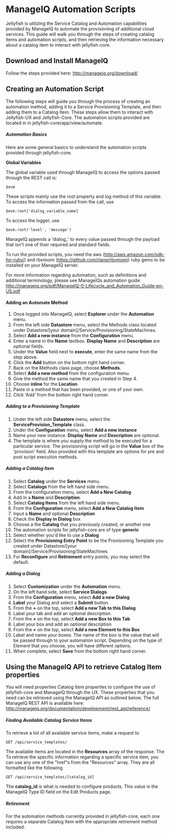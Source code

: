 # ManageIQ Automation Scripts
Jellyfish is utilizing the Service Catalog and Automation capabilities provided by ManageIQ to automate the provisioning of additional cloud services. This guide will walk you through the steps of creating catalog items and automation scripts, and then retrieving the information necessary about a catalog item to interact with jellyfish-core.

## Download and Install ManageIQ
Follow the steps provided here: http://manageiq.org/download/

## Creating an Automation Script
The following steps will guide you through the process of creating an automation method, adding it to a Service Provisioning Template, and then adding them to a Catalog Item. These steps allow them to interact with Jellyfish-UX and Jellyfish-Core. The automation scripts provided are located in in jellyfish-core/app/view/automate. 

##### Automation Basics
Here are some general basics to understand the automation scripts provided through jellyfish-core. 

**Global Variables**

The global variable used through ManageIQ to access the options passed through the REST call is:

````
$evm
````
These scripts mainly use the root property and log method of this variable. To access the information passed from the call, use
````
$evm.root['dialog_variable_name]
````
To access the logger, use
````
$evm.root('level', 'message')
````
ManageIQ appends a 'dialog_' to every value passed through the payload that isn't one of their required and standard fields.  

To run the provided scripts, you need the aws (http://aws.amazon.com/sdk-for-ruby/) and rbvmomi (https://github.com/rlane/rbvmomi) ruby gems to be installed on your ManageIQ server. 

For more information regarding automation, such as definitions and additional terminology, please see ManageIQs automation guide: http://manageiq.org/pdf/ManageIQ-0-Lifecycle_and_Automation_Guide-en-US.pdf

#### Adding an Automate Method
1. Once logged into ManageIQ, select **Explorer** under the **Automation** menu.
2. From the left side **Datastore** menu, select the Methods class located under Datastore/[your domain]/Service/Provisioning/StateMachines.
3. Select **Add a new instance** from the **Configuration** menu.
4. Enter a name in the **Name** textbox. **Display Name** and **Description** are optional fields.
5. Under the **Value** field next to **execute**, enter the same name from the step above.
6. Click the **Add** button on the bottom right hand corner. 
7. Back on the Methods class page, choose **Methods**.
8. Select **Add a new method** from the configuration menu.
9. Give the method the same name that you created in Step 4.
10. Choose **inline** for the **Location**
11. Paste in a method that has been provided, or one of your own.
12. Click 'Add' from the bottom right hand corner.

##### Adding to a Provisioning Template
1. Under the left side **Datastore** menu, select the **ServiceProvision_Template** class.
2. Under the **Configuration** menu, select **Add a new instance**
3. Name your new instance. **Display Name** and **Description** are optional.
4. The template is where you supply the method to be executed for a particular service. The provisioning script will go in the **Value** box of the 'provision' field. Also provided with this template are options for pre and post script execution methods.

##### Adding a Catalog Item
1. Select **Catalog** under the **Services** menu.
2. Select **Catalogs** from the left hand side menu.
3. From the configuration menu, select **Add a New Catalog**
4. Add in a **Name** and **Description**.
5. Select **Catalog Items** from the left hand side menu.
6. From the **Configuration** menu, select **Add a New Catalog Item**
7. Input a **Name** and optional **Description**
8. Check the **Display in Dialog** box
9. Choose a the **Catalog** that you previously created, or another one
10. The automation scripts for jellyfish-core are of type **generic**
11. Select whether you'd like to use a **Dialog**
12. Select the **Provisioning Entry Point** to be the Provisioning Template you created under Datastore/[your domain]/Service/Provisioning/StateMachines
13. For **Reconfigure** and **Retirement** entry points, you may select the default. 

##### Adding a Dialog
1. Select **Customization** under the **Automation** menu.
2. On the left hand side, select **Service Dialogs**.
3. From the **Configuration** menu, select **Add a new Dialog**
4. **Label** your Dialog and select a **Submit** button. 
5. From the **+** on the top, select **Add a new Tab to this Dialog**
6. Label your tab and add an optional description.
7. From the **+** on the top, select **Add a new Box to this Tab**
8. Label your box and add an optional description
9. From the **+** on the top, select **Add a new Element to this Box**
10. Label and name your boxes. The name of the box is the value that will be passed through to your automation script. Depending on the type of Element that you choose, you will have different options.
11. When complete, select **Save** from the bottom right hand corner. 

## Using the ManageIQ API to retrieve Catalog Item properties
You will need properties Catalog Item properties to configure the use of jellyfish-core and ManageIQ through the UX. These properties that you need can be retrieved using the ManageIQ API as outlined below. The full ManageIQ REST API is available here: http://manageiq.org/documentation/development/rest_api/reference/

##### Finding Available Catalog Service Items
To retrieve a list of all available service items, make a request to
````
GET /api/service_templates/
````
The available items are located in the **Resources** array of the response. The 
To retrieve the specific information regarding a specific service item, you can use any one of the "href"s from the "Resources" array. They are all formatted like the following
````
GET /api/service_templates/[catalog_id]
````
The **catalog_id** is what is needed to configure products. This value is the ManageIQ Type ID field on the Edit Products page. 

##### Retirement
For the automation methods currently provided in jellyfish-core, each one requires a separate Catalog Item with the appropriate retirement method included. 

